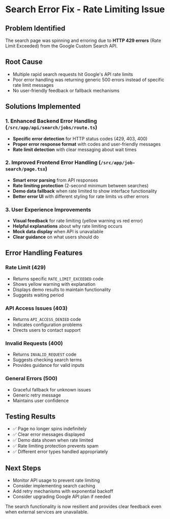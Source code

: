 # Search Error Fix - Rate Limiting Issue

## Problem Identified
The search page was spinning and erroring due to **HTTP 429 errors** (Rate Limit Exceeded) from the Google Custom Search API.

## Root Cause
- Multiple rapid search requests hit Google's API rate limits
- Poor error handling was returning generic 500 errors instead of specific rate limit messages
- No user-friendly feedback or fallback mechanisms

## Solutions Implemented

### 1. Enhanced Backend Error Handling (`/src/app/api/search/jobs/route.ts`)
- **Specific error detection** for HTTP status codes (429, 403, 400)
- **Proper error response format** with codes and user-friendly messages
- **Rate limit detection** with clear messaging about wait times

### 2. Improved Frontend Error Handling (`/src/app/job-search/page.tsx`)
- **Smart error parsing** from API responses
- **Rate limiting protection** (2-second minimum between searches)
- **Demo data fallback** when rate limited to show interface functionality
- **Better error UI** with different styling for rate limits vs other errors

### 3. User Experience Improvements
- **Visual feedback** for rate limiting (yellow warning vs red error)
- **Helpful explanations** about why rate limiting occurs
- **Mock data display** when API is unavailable
- **Clear guidance** on what users should do

## Error Handling Features

### Rate Limit (429)
- Returns specific `RATE_LIMIT_EXCEEDED` code
- Shows yellow warning with explanation
- Displays demo results to maintain functionality
- Suggests waiting period

### API Access Issues (403)
- Returns `API_ACCESS_DENIED` code  
- Indicates configuration problems
- Directs users to contact support

### Invalid Requests (400)
- Returns `INVALID_REQUEST` code
- Suggests checking search terms
- Provides guidance for valid inputs

### General Errors (500)
- Graceful fallback for unknown issues
- Generic retry message
- Maintains user confidence

## Testing Results
- ✅ Page no longer spins indefinitely
- ✅ Clear error messages displayed
- ✅ Demo data shown when rate limited
- ✅ Rate limiting protection prevents spam
- ✅ Different error types handled appropriately

## Next Steps
- Monitor API usage to prevent rate limiting
- Consider implementing search caching
- Add retry mechanisms with exponential backoff
- Consider upgrading Google API plan if needed

The search functionality is now resilient and provides clear feedback even when external services are unavailable.
